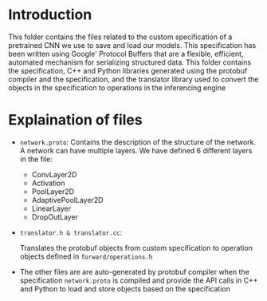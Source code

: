 # Introduction

This folder contains the files related to the custom specification of a pretrained CNN we use to save and load our models. This specification has been written using Google' Protocol Buffers that are a flexible, efficient, automated mechanism for serializing structured data. This folder contains the specification, C++ and Python libraries generated using the protobuf compiler and the specification, and the translator library used to convert the objects in the specification to operations in the inferencing engine

  

# Explaination of files
* `network.proto`:
	Contains the description of the structure of the network. A network can have multiple layers. We have defined 6 different layers in the file:
	* ConvLayer2D 
	* Activation
	* PoolLayer2D
	* AdaptivePoolLayer2D
	* LinearLayer
	* DropOutLayer

  

* `translator.h & translator.cc`:

 
	Translates the protobuf objects from custom specification to operation objects defined in `forward/operations.h`


* The other files are are auto-generated by protobuf compiler when the specification `network.proto` is compiled and provide the API calls in C++ and Python to load and store objects based on the specification